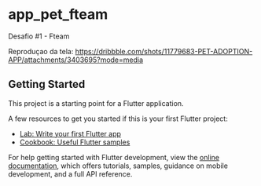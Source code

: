 # app_pet_fteam
 Desafio #1 - Fteam 

Reproduçao da tela: https://dribbble.com/shots/11779683-PET-ADOPTION-APP/attachments/3403695?mode=media



## Getting Started

This project is a starting point for a Flutter application.

A few resources to get you started if this is your first Flutter project:

- [Lab: Write your first Flutter app](https://docs.flutter.dev/get-started/codelab)
- [Cookbook: Useful Flutter samples](https://docs.flutter.dev/cookbook)

For help getting started with Flutter development, view the
[online documentation](https://docs.flutter.dev/), which offers tutorials,
samples, guidance on mobile development, and a full API reference.
